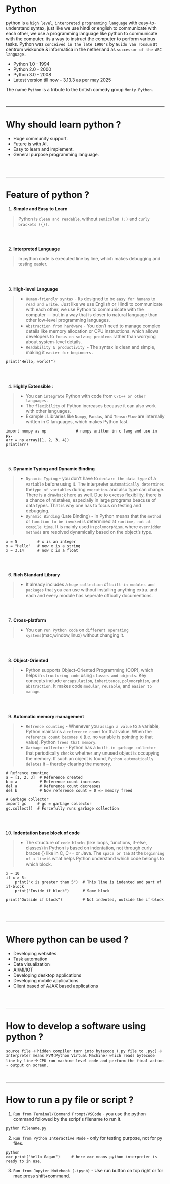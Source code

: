 # Python 
python is a `high level`, `interpreted programming language` with easy-to-understand syntax, just like we use hindi or english to communicate with each other, we use a programming language like python to communicate with the computer. its a way to instruct the computer to perform various tasks. Python was `conceived in the late 1980's` by `Guido van rossum` at centrum wiskunde & informatica in the netherland as `successor of the ABC language.`

- Python 1.0 - 1994
- Python 2.0 - 2000
- Python 3.0 - 2008
- Latest version till now - 3.13.3 as per may 2025

The name `Python` is a tribute to the british comedy group `Monty Python.`
<br>

</br>

---
#  Why should learn python ?
- Huge community support.
- Future is with AI.
- Easy to learn and implement.
- General purpose programming language.
<br>

</br>

---
# Feature of python ?

1. **Simple and Easy to Learn**
> Python is `clean and readable`, without `semicolon (;)` and `curly brackets ({})`.
<br>

</br>

2.  **Interpreted Language**
> In python code is executed line by line, which makes debugging and testing easier.
<br>

</br>

3. **High-level Language**
> -  `Human-friendly syntax` - Its designed to be `easy for humans` to `read and write.` Just like we use English or Hindi to communicate with each other, we use Python to communicate with the computer — but in a way that is closer to natural language than other low-level programming languages.
> - `Abstraction from hardware` - You don’t need to manage complex details like memory allocation or CPU instructions. which allows developers to `focus on solving problems` rather than worrying about
system-level details.
> - `Readability & productivity `- The syntax is clean and simple, making it `easier for beginners.`
``` 
print("Hello, world!") 
```
<br>
</br>

4. **Highly Extensible** :
> - You can `integrate` Python with code from `C/C++ or other languages.`
> - The `flexibility` of Python increases because it can also work with other languages.
> - Example : Libraries like `Numpy`, `Pandas`, and `TensorFlow` are internally written in C languages, which makes Python fast. 
``` 
import numpy as np             # numpy written in c lang and use in py.
arr = np.array([1, 2, 3, 4])
print(arr) 
```
<br>

</br>

5. **Dynamic Typing and Dynamic Binding**
> - `Dynamic Typing` - you don't have to `declare the data type` of a `variable` before using it. The interpreter `automatically determines` the`type of variables` during `execution`. and also type can change. There is a `drawback` here as well. Due to excess flexibility, there is a chance of mistakes, especially in large programs beacuse of data types. That is why one has to focus on testing and debugging.
> - `Dynamic Binding` (Late Binding) - In Python means that the `method` or `function to be invoked` is determined at `runtime, not at compile time`. It is mainly used in `polymorphism`, where `overridden methods` are resolved dynamically based on the object’s type.
```
x = 5         # x is an integer
x = "Hello"   # now x is a string
x = 3.14      # now x is a float
```
<br>

</br>

6. **Rich Standard Library**
> - It already includes a `huge collection` of `built-in modules and packages` that you can use without installing anything extra. and each and every module has seperate offically documentions. 
<br>

</br>

7. **Cross-platform**
> - You can `run Python code` on `different operating systems`(mac,window,linux) without changing it.
<br>

</br>

8. **Object-Oriented**
> - Python supports Object-Oriented Programming (OOP), which helps in `structuring code` using `classes and objects`. Key concepts include `encapsulation`, `inheritance`, `polymorphism`, and `abstraction`. It makes code `modular`, `reusable`, and `easier to manage`.
<br>

</br>

9. **Automatic memory management**
> - `Refrence counting` - Whenever you `assign a value` to a variable, Python maintains a `reference count` for that value. When the `reference count becomes 0` (i.e. no variable is pointing to that value), Python `frees that memory`.
> - `Garbage collector` - Python has a `built-in garbage collector` that periodically `checks` whether any unused object is occupying the memory. If such an object is found, `Python automatically deletes` it – thereby clearing the memory.
```
# Refrence counting
a = [1, 2, 3]  # Reference created
b = a          # Reference count increases
del a          # Reference count decreases
del b          # Now reference count = 0 => memory freed

# Garbage collector
import gc     # gc = garbage collector
gc.collect()  # Forcefully runs garbage collection
```
<br>

</br>

10. **Indentation base block of code**
> - The structure of `code blocks` (like loops, functions, if-else, classes) in Python is based on indentation, not through curly braces {} like in C, C++ or Java. The `space or tab` at the `beginning of a line` is what helps Python understand which code belongs to which block.
```
x = 10
if x > 5:
    print("x is greater than 5")  # This line is indented and part of if-block
    print("Inside if block")      # Same block

print("Outside if block")         # Not indented, outside the if-block
```
<br>

</br>

---
# Where python can be used ?
- Developing websites
- Task automation
- Data visualization
- AI/Ml/IOT 
- Developing desktop applications
- Developing mobile applications
- Client based of AJAX based applications
<br>

</br>

---
# How to develop a software using python ?
`source file` → `hidden compiler turn into bytecode (.py file to .pyc)` → `Interpreter means PVM(Python Virtual Machine) which reads bytecode line by line` → `CPU run machine level code and perform the final action - output on screen.`
<br>

</br>

---
# How to run a py file or script ?

1. `Run from Terminal/Command Prompt/VSCode` - you use the python command followed by the script's filename to run it. 
```
python filename.py
```

2. `Run from Python Interactive Mode` - only for testing purpose, not for py files.
```
python
>>> print("hello Gagan")     # here >>> means python interpreter is ready to in use.
```

3. `Run from Jupyter Notebook (.ipynb)` - Use run button on top right or for mac press shift+command.